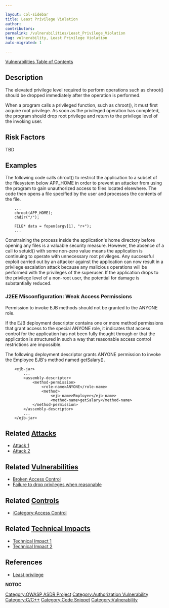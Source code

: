 ```yaml
---

layout: col-sidebar
title: Least Privilege Violation
author: 
contributors: 
permalink: /vulnerabilities/Least_Privilege_Violation
tag: vulnerability, Least Privilege Violation
auto-migrated: 1

---
```


[Vulnerabilities Table of Contents](ASDR_TOC_Vulnerabilities "wikilink")

## Description

The elevated privilege level required to perform operations such as
chroot() should be dropped immediately after the operation is performed.

When a program calls a privileged function, such as chroot(), it must
first acquire root privilege. As soon as the privileged operation has
completed, the program should drop root privilege and return to the
privilege level of the invoking user.

## Risk Factors

TBD

## Examples

The following code calls chroot() to restrict the application to a
subset of the filesystem below APP_HOME in order to prevent an attacker
from using the program to gain unauthorized access to files located
elsewhere. The code then opens a file specified by the user and
processes the contents of the file.

```
    ...
    chroot(APP_HOME);
    chdir("/");

    FILE* data = fopen(argv[1], "r+");
    ...
```

Constraining the process inside the application's home directory before
opening any files is a valuable security measure. However, the absence
of a call to setuid() with some non-zero value means the application is
continuing to operate with unnecessary root privileges. Any successful
exploit carried out by an attacker against the application can now
result in a privilege escalation attack because any malicious operations
will be performed with the privileges of the superuser. If the
application drops to the privilege level of a non-root user, the
potential for damage is substantially reduced.

### J2EE Misconfiguration: Weak Access Permissions

Permission to invoke EJB methods should not be granted to the ANYONE
role.

If the EJB deployment descriptor contains one or more method permissions
that grant access to the special ANYONE role, it indicates that access
control for the application has not been fully thought through or that
the application is structured in such a way that reasonable access
control restrictions are impossible.

The following deployment descriptor grants ANYONE permission to invoke
the Employee EJB's method named getSalary().

```
    <ejb-jar>
        ...
        <assembly-descriptor>
            <method-permission>
                <role-name>ANYONE</role-name>
                <method>
                    <ejb-name>Employee</ejb-name>
                    <method-name>getSalary</method-name>
            </method-permission>
        </assembly-descriptor>
        ...
    </ejb-jar>
```

## Related [Attacks](Attacks "wikilink")

  - [Attack 1](Attack_1 "wikilink")
  - [Attack 2](Attack_2 "wikilink")

## Related [Vulnerabilities](Vulnerabilities "wikilink")

  - [Broken Access Control](Broken_Access_Control "wikilink")
  - [Failure to drop privileges when
    reasonable](Failure_to_drop_privileges_when_reasonable "wikilink")

## Related [Controls](Controls "wikilink")

  - [:Category:Access Control](:Category:Access_Control "wikilink")

## Related [Technical Impacts](Technical_Impacts "wikilink")

  - [Technical Impact 1](Technical_Impact_1 "wikilink")
  - [Technical Impact 2](Technical_Impact_2 "wikilink")

## References

  - [Least privilege](Least_privilege "wikilink")

__NOTOC__

[Category:OWASP ASDR Project](Category:OWASP_ASDR_Project "wikilink")
[Category:Authorization
Vulnerability](Category:Authorization_Vulnerability "wikilink")
[Category:C/C++](Category:C/C++ "wikilink") [Category:Code
Snippet](Category:Code_Snippet "wikilink")
[Category:Vulnerability](Category:Vulnerability "wikilink")
